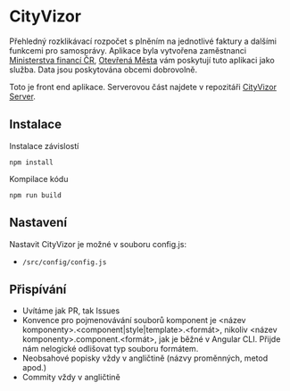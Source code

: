 # CityVizor

Přehledný rozklikávací rozpočet s plněním na jednotlivé faktury a dalšími funkcemi pro samosprávy. Aplikace byla vytvořena zaměstnanci [Ministerstva financí ČR](http://www.mfcr.cz), [Otevřená Města](http://www.otevrenamesta.cz/) vám poskytují tuto aplikaci jako služba. Data jsou poskytována obcemi dobrovolně.

Toto je front end aplikace. Serverovou část najdete v repozitáři [CityVizor Server](https://github.com/otevrena-data-mfcr/CityVizor-server).

## Instalace

Instalace závislostí

```
npm install
```

Kompilace kódu

```
npm run build
```

## Nastavení

Nastavit CityVizor je možné v souboru config.js:
- ```/src/config/config.js```

## Přispívání

 - Uvítáme jak PR, tak Issues
 - Konvence pro pojmenovávání souborů komponent je <název komponenty>.<component|style|template>.<formát>, nikoliv <název komponenty>.component.<formát>, jak je běžné v Angular CLI. Přijde nám nelogické odlišovat typ souboru formátem.
 - Neobsahové popisky vždy v angličtině (názvy proměnných, metod apod.)
 - Commity vždy v angličtině
